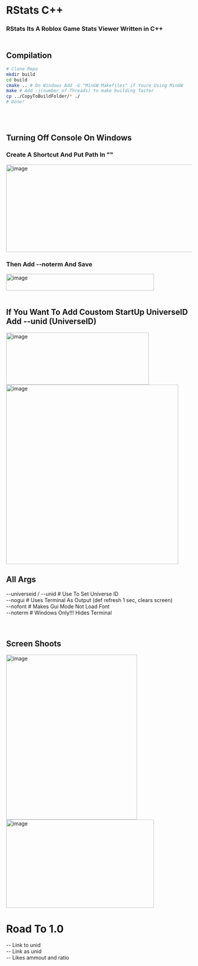 # RStats C++
### RStats Its A Roblox Game Stats Viewer Written in C++ </br></br>
## Compilation
```bash
# Clone Repo
mkdir build
cd build
cmake .. # On Windows Add -G "MinGW Makefiles" if Youre Using MinGW
make # Add -j(number of Threads) to make building faster
cp ../CopyToBuildFolder/* ./
# Done!
```
</br></br>
## Turning Off Console On Windows
### Create A Shortcut And Put Path In ""
<img width="544" height="237" alt="image" src="https://github.com/user-attachments/assets/0f65d4e2-03c9-40ee-8863-7c56d13bb787" /> </br>
### Then Add --noterm And Save
<img width="401" height="45" alt="image" src="https://github.com/user-attachments/assets/64f08a75-ada7-408d-8fba-c84272e926eb" /></br></br>
## If You Want To Add Coustom StartUp UniverseID Add --unid (UniverseID)
<img width="387" height="141" alt="image" src="https://github.com/user-attachments/assets/66fcc2e6-30b7-4bbd-918a-59d4e574dbde" /></br>
<img width="467" height="486" alt="image" src="https://github.com/user-attachments/assets/500b5653-be8a-4f1e-b214-a901ef1c1566" /></br>
## All Args
--universeid / --unid # Use To Set Universe ID</br>
--nogui # Uses Terminal As Output (def refresh 1 sec, clears screen)</br>
--nofont # Makes Gui Mode Not Load Font</br>
--noterm # Windows Only!!! Hides Terminal</br>
</br></br>
## Screen Shoots
<img width="355" height="447" alt="image" src="https://github.com/user-attachments/assets/3a339967-8f70-4e47-85af-f5352f0572cc" /> </br>
<img width="401" height="239" alt="image" src="https://github.com/user-attachments/assets/024bd6e8-2d62-4a19-a765-1fe02fe4d6e3" />

# Road To 1.0
-- Link to unid</br>
-- Link as unid</br>
-- Likes ammout and ratio</br>
